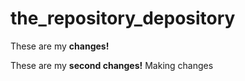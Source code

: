 # the_repository_depository

These are my **changes!** 

These are my **second changes!**
Making changes